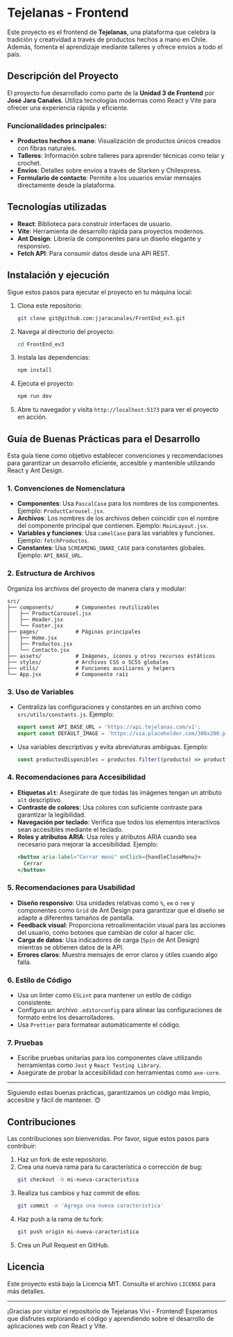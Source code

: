 # Tejelanas - Frontend

Este proyecto es el frontend de **Tejelanas**, una plataforma que celebra la tradición y creatividad a través de productos hechos a mano en Chile. Además, fomenta el aprendizaje mediante talleres y ofrece envíos a todo el país.

## Descripción del Proyecto

El proyecto fue desarrollado como parte de la **Unidad 3 de Frontend** por **José Jara Canales**. Utiliza tecnologías modernas como React y Vite para ofrecer una experiencia rápida y eficiente.

### Funcionalidades principales:
- **Productos hechos a mano**: Visualización de productos únicos creados con fibras naturales.
- **Talleres**: Información sobre talleres para aprender técnicas como telar y crochet.
- **Envíos**: Detalles sobre envíos a través de Starken y Chilexpress.
- **Formulario de contacto**: Permite a los usuarios enviar mensajes directamente desde la plataforma.

## Tecnologías utilizadas

- **React**: Biblioteca para construir interfaces de usuario.
- **Vite**: Herramienta de desarrollo rápida para proyectos modernos.
- **Ant Design**: Librería de componentes para un diseño elegante y responsivo.
- **Fetch API**: Para consumir datos desde una API REST.

## Instalación y ejecución

Sigue estos pasos para ejecutar el proyecto en tu máquina local:

1. Clona este repositorio:
   ```bash
   git clone git@github.com:jjaracanales/FrontEnd_ev3.git
   ```
2. Navega al directorio del proyecto:
   ```bash
   cd FrontEnd_ev3
   ```
3. Instala las dependencias:
   ```bash
   npm install
   ```
4. Ejecuta el proyecto:
   ```bash
   npm run dev
   ```
5. Abre tu navegador y visita `http://localhost:5173` para ver el proyecto en acción.

## Guía de Buenas Prácticas para el Desarrollo

Esta guía tiene como objetivo establecer convenciones y recomendaciones para garantizar un desarrollo eficiente, accesible y mantenible utilizando React y Ant Design.

### 1. Convenciones de Nomenclatura
- **Componentes**: Usa `PascalCase` para los nombres de los componentes. Ejemplo: `ProductCarousel.jsx`.
- **Archivos**: Los nombres de los archivos deben coincidir con el nombre del componente principal que contienen. Ejemplo: `MainLayout.jsx`.
- **Variables y funciones**: Usa `camelCase` para las variables y funciones. Ejemplo: `fetchProductos`.
- **Constantes**: Usa `SCREAMING_SNAKE_CASE` para constantes globales. Ejemplo: `API_BASE_URL`.

### 2. Estructura de Archivos
Organiza los archivos del proyecto de manera clara y modular:
```
src/
├── components/       # Componentes reutilizables
│   ├── ProductCarousel.jsx
│   ├── Header.jsx
│   └── Footer.jsx
├── pages/            # Páginas principales
│   ├── Home.jsx
│   ├── Productos.jsx
│   └── Contacto.jsx
├── assets/           # Imágenes, íconos y otros recursos estáticos
├── styles/           # Archivos CSS o SCSS globales
├── utils/            # Funciones auxiliares y helpers
└── App.jsx           # Componente raíz
```

### 3. Uso de Variables
- Centraliza las configuraciones y constantes en un archivo como `src/utils/constants.js`. Ejemplo:
  ```javascript
  export const API_BASE_URL = 'https://api.tejelanas.com/v1';
  export const DEFAULT_IMAGE = 'https://via.placeholder.com/300x200.png?text=Imagen+no+disponible';
  ```

- Usa variables descriptivas y evita abreviaturas ambiguas. Ejemplo:
  ```javascript
  const productosDisponibles = productos.filter((producto) => producto.stock > 0);
  ```

### 4. Recomendaciones para Accesibilidad
- **Etiquetas `alt`**: Asegúrate de que todas las imágenes tengan un atributo `alt` descriptivo.
- **Contraste de colores**: Usa colores con suficiente contraste para garantizar la legibilidad.
- **Navegación por teclado**: Verifica que todos los elementos interactivos sean accesibles mediante el teclado.
- **Roles y atributos ARIA**: Usa roles y atributos ARIA cuando sea necesario para mejorar la accesibilidad. Ejemplo:
  ```jsx
  <button aria-label="Cerrar menú" onClick={handleCloseMenu}>
    Cerrar
  </button>
  ```

### 5. Recomendaciones para Usabilidad
- **Diseño responsivo**: Usa unidades relativas como `%`, `em` o `rem` y componentes como `Grid` de Ant Design para garantizar que el diseño se adapte a diferentes tamaños de pantalla.
- **Feedback visual**: Proporciona retroalimentación visual para las acciones del usuario, como botones que cambian de color al hacer clic.
- **Carga de datos**: Usa indicadores de carga (`Spin` de Ant Design) mientras se obtienen datos de la API.
- **Errores claros**: Muestra mensajes de error claros y útiles cuando algo falla.

### 6. Estilo de Código
- Usa un linter como `ESLint` para mantener un estilo de código consistente.
- Configura un archivo `.editorconfig` para alinear las configuraciones de formato entre los desarrolladores.
- Usa `Prettier` para formatear automáticamente el código.

### 7. Pruebas
- Escribe pruebas unitarias para los componentes clave utilizando herramientas como `Jest` y `React Testing Library`.
- Asegúrate de probar la accesibilidad con herramientas como `axe-core`.

---

Siguiendo estas buenas prácticas, garantizamos un código más limpio, accesible y fácil de mantener. 😊

## Contribuciones

Las contribuciones son bienvenidas. Por favor, sigue estos pasos para contribuir:

1. Haz un fork de este repositorio.
2. Crea una nueva rama para tu característica o corrección de bug:
   ```bash
   git checkout -b mi-nueva-caracteristica
   ```
3. Realiza tus cambios y haz commit de ellos:
   ```bash
   git commit -m 'Agrega una nueva característica'
   ```
4. Haz push a la rama de tu fork:
   ```bash
   git push origin mi-nueva-caracteristica
   ```
5. Crea un Pull Request en GitHub.

## Licencia

Este proyecto está bajo la Licencia MIT. Consulta el archivo `LICENSE` para más detalles.

---

¡Gracias por visitar el repositorio de Tejelanas Vivi - Frontend! Esperamos que disfrutes explorando el código y aprendiendo sobre el desarrollo de aplicaciones web con React y Vite.